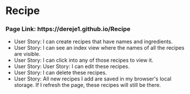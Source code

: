 # Recipe
<h3>Page Link: https://dereje1.github.io/Recipe</h3>
<ul>
<li>User Story: I can create recipes that have names and ingredients.</li>
<li>User Story: I can see an index view where the names of all the recipes are visible.</li>
<li>User Story: I can click into any of those recipes to view it.</li>
<li>User Story: User Story: I can edit these recipes.</li>
<li>User Story: I can delete these recipes.</li>
<li>User Story: All new recipes I add are saved in my browser's local storage. If I refresh the page, these recipes will still be there.</li>
</ul>
